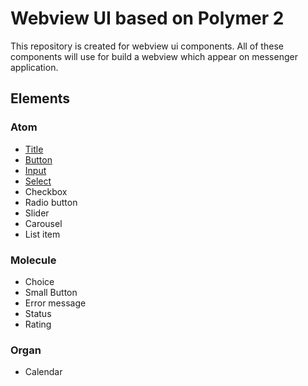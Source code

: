 # Webview UI based on Polymer 2
This repository is created for webview ui components. All of these components will use for build a webview which appear on messenger application.

## Elements
### Atom
- [Title](./wv-title)
- [Button](./wv-button)
- [Input](./wv-input)
- [Select](./wv-select)
- Checkbox
- Radio button
- Slider
- Carousel
- List item

### Molecule
- Choice
- Small Button
- Error message
- Status
- Rating

### Organ
- Calendar